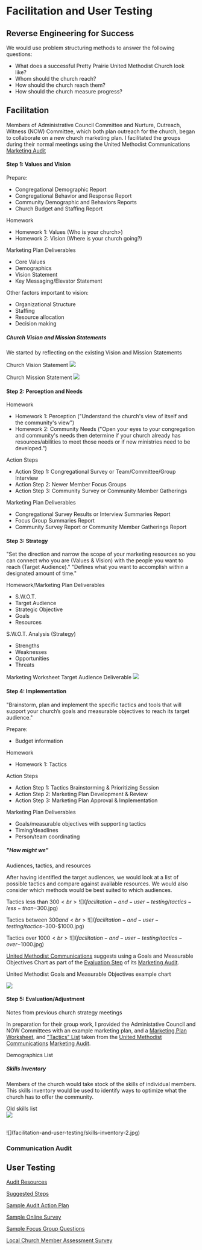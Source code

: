 # Facilitation and User Testing

## Reverse Engineering for Success
We would use problem structuring methods to answer the following questions:

* What does a successful Pretty Prairie United Methodist Church look like?
* Whom should the church reach?
* How should the church reach them?
* How should the church measure progress?

## Facilitation 

Members of Administrative Council Committee and Nurture, Outreach, Witness (NOW) Committee, which both plan outreach for the church, began to collaborate on a new church marketing plan. I facilitated the groups during their normal meetings using the United Methodist Communications [Marketing Audit](http://www.umcom.org/learn/market-your-church-getting-started)

#### Step 1: Values and Vision
Prepare: 
* Congregational Demographic Report
* Congregational Behavior and Response Report
* Community Demographic and Behaviors Reports
* Church Budget and Staffing Report

Homework
* Homework 1: Values (Who is your church>)
* Homework 2: Vision (Where is your church going?)

Marketing Plan Deliverables
* Core Values
* Demographics
* Vision Statement
* Key Messaging/Elevator Statement

Other factors important to vision:
* Organizational Structure
* Staffing
* Resource allocation
* Decision making

##### Church Vision and Mission Statements
We started by reflecting on the existing Vision and Mission Statements

Church Vision Statement
![](facilitation-and-user-testing/vision-statement.jpg)

Church Mission Statement
![](facilitation-and-user-testing/mission-statement.jpg)

#### Step 2: Perception and Needs
Homework
* Homework 1: Perception ("Understand the church's view of itself and the community's view")
* Homework 2: Community Needs ("Open your eyes to your congregation and community's needs then determine if your church already has resources/abilities to meet those needs or if new ministries need to be developed.")

Action Steps
* Action Step 1: Congregational Survey or Team/Committee/Group Interview
* Action Step 2: Newer Member Focus Groups
* Action Step 3: Community Survey or Community Member Gatherings

Marketing Plan Deliverables
* Congregational Survey Results or Interview Summaries Report
* Focus Group Summaries Report
* Community Survey Report or Community Member Gatherings Report

#### Step 3: Strategy
"Set the direction and narrow the scope of your marketing resources so you can
connect who you are (Values & Vision) with the people you want to reach (Target
Audience)."
"Defines what you want to accomplish within a designated amount of time."

Homework/Marketing Plan Deliverables
* S.W.O.T.
* Target Audience
* Strategic Objective
* Goals
* Resources

S.W.O.T. Analysis (Strategy)
* Strengths
* Weaknesses
* Opportunities
* Threats

Marketing Worksheet Target Audience Deliverable
![](facilitation-and-user-testing/demographics-sheet.jpg)

#### Step 4: Implementation
"Brainstorm, plan and implement the specific tactics and tools that will support your
church’s goals and measurable objectives to reach its target audience."

Prepare:
* Budget information

Homework
* Homework 1: Tactics

Action Steps
* Action Step 1: Tactics Brainstorming & Prioritizing Session
* Action Step 2: Marketing Plan Development & Review
* Action Step 3: Marketing Plan Approval & Implementation

Marketing Plan Deliverables
* Goals/measurable objectives with supporting tactics
* Timing/deadlines
* Person/team coordinating

##### "How might we"

Audiences, tactics, and resources

After having identified the target audiences, we would look at a list of possible tactics and compare against available resources. We would also consider which methods would be best suited to which audiences. 

Tactics less than $300<br>
![](facilitation-and-user-testing/tactics-less-than-$300.jpg)

Tactics between $300 and <br>
![](facilitation-and-user-testing/tactics-$300-$1000.jpg)

Tactics over $1000<br>
![](facilitation-and-user-testing/tactics-over-$1000.jpg)

[United Methodist Communications](http://www.umcom.org) suggests using a Goals and Measurable Objectives Chart as part of the [Evaluation Step](http://www.umcom.org/learn/evaluation-adjustment-resources) of its [Marketing Audit](http://www.umcom.org/learn/market-your-church-getting-started). 

United Methodist Goals and Measurable Objectives example chart

![](facilitation-and-user-testing/goals-measurable-objectives-chart.jpg)

#### Step 5: Evaluation/Adjustment







Notes from previous church strategy meetings

In preparation for their group work, I provided the Administative Council and NOW Committees with an example marketing plan, and a [Marketing Plan Worksheet](http://s3.amazonaws.com/Website_Properties_UGC/market-your-church/documents/UMCOM_YOUR_MARKETING_PLAN_WORKSHEET.PDF), and ["Tactics" List](http://s3.amazonaws.com/Website_Properties_UGC/market-your-church/documents/STEP_4_IMPLEMENTATION_HOMEWORK.PDF) taken from the [United Methodist Communications](http://www.umcom.org) [Marketing Audit](http://www.umcom.org/learn/market-your-church-getting-started). 

Demographics List

##### Skills Inventory

Members of the church would take stock of the skills of individual members. This skills inventory would be used to identify ways to optimize what the church has to offer the community. 

Old skills list<br>
![](facilitation-and-user-testing/skills-inventory-1.jpg)

<br>
![](facilitation-and-user-testing/skills-inventory-2.jpg)



### Communication Audit

## User Testing

[Audit Resources](http://www.umcom.org/services-products/audit-resources)

[Suggested Steps](http://s3.amazonaws.com/Website_Properties_UGC/church-communications-audit/documents/suggested_steps.pdf)

[Sample Audit Action Plan](http://s3.amazonaws.com/Website_Properties_UGC/church-communications-audit/documents/sample_audit_action_plan.pdf)

[Sample Online Survey](http://s3.amazonaws.com/Website_Properties_UGC/church-communications-audit/documents/sample_online_survey.pdf)

[Sample Focus Group Questions](http://s3.amazonaws.com/Website_Properties_UGC/church-communications-audit/documents/sample_focus_group_questions.pdf)

[Local Church Member Assessment Survey](http://s3.amazonaws.com/Website_Properties_UGC/mycom/SURVEY_7529893.PDF)

